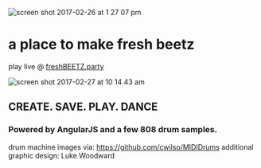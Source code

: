 
![screen shot 2017-02-26 at 1 27 07 pm](https://cloud.githubusercontent.com/assets/23041341/23368939/31aec4dc-fcd5-11e6-90d9-1e0b7419743a.png)

# a place to make fresh beetz     
play live @ [freshBEETZ.party](url)

![screen shot 2017-02-27 at 10 14 43 am](https://cloud.githubusercontent.com/assets/23041341/23369035/9fb0dccc-fcd5-11e6-9c4d-331843c4cbbc.png)


## CREATE. SAVE. PLAY. DANCE



### Powered by AngularJS and a few 808 drum samples.
drum machine images via: https://github.com/cwilso/MIDIDrums
additional graphic design: Luke Woodward

